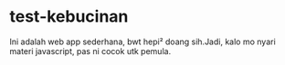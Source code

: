# test-kebucinan

Ini adalah web app sederhana, bwt hepi² doang sih.Jadi, kalo mo nyari materi javascript, pas ni cocok utk pemula.
